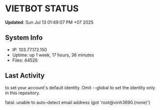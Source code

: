 # VIETBOT STATUS
**Updated**: Sun Jul 13 01:49:07 PM +07 2025

## System Info
- IP: 103.77.172.150
- Uptime: up 1 week, 17 hours, 36 minutes
- Files: 44526

## Last Activity

to set your account's default identity.
Omit --global to set the identity only in this repository.

fatal: unable to auto-detect email address (got 'root@vinh3690.(none)')
